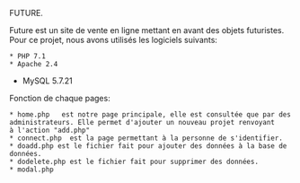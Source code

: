 FUTURE.

Future est un site de vente en ligne mettant en avant des objets futuristes. Pour ce projet, nous avons utilisés les logiciels suivants: 

	* PHP 7.1
	* Apache 2.4
  * MySQL 5.7.21


Fonction de chaque pages:

	* home.php   est notre page principale, elle est consultée que par des administrateurs. Elle permet d'ajouter un nouveau projet renvoyant     à l'action "add.php" 
	* connect.php  est la page permettant à la personne de s'identifier.
	* doadd.php est le fichier fait pour ajouter des données à la base de données.
	* dodelete.php est le fichier fait pour supprimer des données.
	* modal.php 

